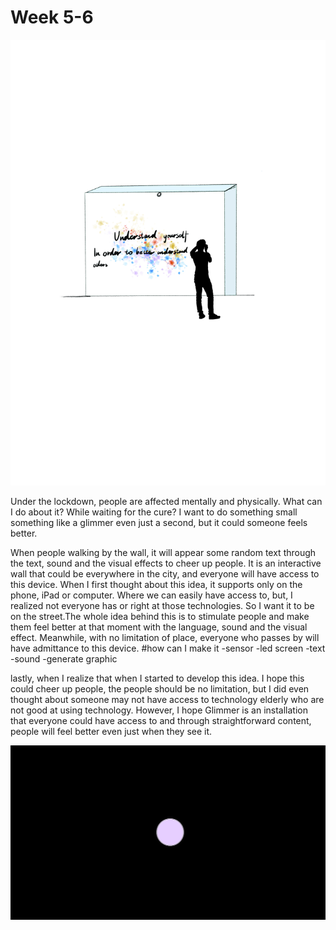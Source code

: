 # Week 5-6
![image](https://github.com/ShidiX-1/Slave-to-the-Algorithm-A1/blob/master/Week%205-6/week%205-6/week%205.jpg)

Under the lockdown, people are affected mentally and physically. What can I do about it? While waiting for the cure? I want to do something small something like a glimmer even just a second, but it could someone feels better.

When people walking by the wall, it will appear some random text through the text, sound and the visual effects to cheer up people. It is an interactive wall that could be everywhere in the city, and everyone will have access to this device.
When I first thought about this idea, it supports only on the phone, iPad or computer. Where we can easily have access to, but, I realized not everyone has or right at those technologies. So I want it to be on the street.The whole idea behind this is to stimulate people and make them feel better at that moment with the language, sound and the visual effect. Meanwhile, with no limitation of place, everyone who passes by will have admittance to this device.
#how can I make it 
-sensor
-led screen
-text 
-sound 
-generate graphic 

lastly, when I realize that when I started to develop this idea. I hope this could cheer up people, the people should be no limitation, but I did even thought about someone may not have access to technology elderly who are not good at using technology.
However, I hope Glimmer is an installation that everyone could have access to and through straightforward content, people will feel better even just when they see it.


![image](https://github.com/ShidiX-1/Slave-to-the-Algorithm-A1/blob/master/Week%205-6/week%205-6/WeChat%20Screenshot_20200924195559.png)
